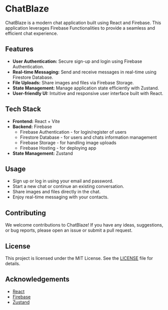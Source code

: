 # ChatBlaze

ChatBlaze is a modern chat application built using React and Firebase. This application leverages Firebase Functionalities to provide a seamless and efficient chat experience.

## Features

- **User Authentication:** Secure sign-up and login using Firebase Authentication.
- **Real-time Messaging:** Send and receive messages in real-time using Firestore Database.
- **File Uploads:** Share images and files via Firebase Storage.
- **State Management:** Manage application state efficiently with Zustand.
- **User-friendly UI:** Intuitive and responsive user interface built with React.

## Tech Stack

- **Frontend:** React + Vite
- **Backend:** Firebase
  - Firebase Authentication - for login/register of users
  - Firestore Database - for users and chats information management
  - Firebase Storage - for handling image uploads
  - Firebase Hosting - for deploying app
- **State Management:** Zustand

## Usage

- Sign up or log in using your email and password.
- Start a new chat or continue an existing conversation.
- Share images and files directly in the chat.
- Enjoy real-time messaging with your contacts.

## Contributing

We welcome contributions to ChatBlaze! If you have any ideas, suggestions, or bug reports, please open an issue or submit a pull request.

## License

This project is licensed under the MIT License. See the [LICENSE](LICENSE.md) file for details.

## Acknowledgements

- [React](https://reactjs.org/)
- [Firebase](https://firebase.google.com/)
- [Zustand](https://github.com/pmndrs/zustand)
